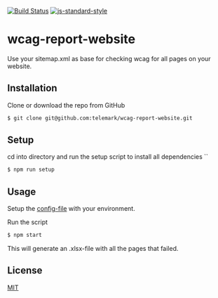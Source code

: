 [![Build Status](https://travis-ci.org/telemark/wcag-report-website.svg?branch=master)](https://travis-ci.org/telemark/wcag-report-website)
[![js-standard-style](https://img.shields.io/badge/code%20style-standard-brightgreen.svg?style=flat)](https://github.com/feross/standard)

# wcag-report-website

Use your sitemap.xml as base for checking wcag for all pages on your website.

## Installation

Clone or download the repo from GitHub

```sh
$ git clone git@github.com:telemark/wcag-report-website.git
```

## Setup

cd into directory and run the setup script to install all dependencies
``
```sh
$ npm run setup
```

## Usage

Setup the [config-file](config/index.js) with your environment.

Run the script

```sh
$ npm start
```

This will generate an .xlsx-file with all the pages that failed.

## License
[MIT](LICENSE)

